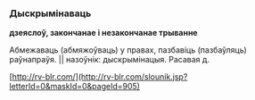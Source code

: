 ### Дыскрымінаваць
**дзеяслоў, закончанае і незакончанае трыванне**

Абмежаваць (абмяжоўваць) у правах, пазбавіць (пазбаўляць) раўнапраўя. || назоўнік: дыскрымінацыя. Расавая д.

<a rel="author">[http://rv-blr.com/](http://rv-blr.com/slounik.jsp?letterId=0&maskId=0&pageId=905)</a>
